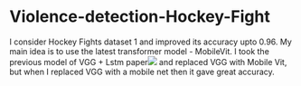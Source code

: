 # Violence-detection-Hockey-Fight

I consider Hockey Fights dataset 1[](http://visilab.etsii.uclm.es/personas/oscar/FightDetection/HockeyFights.zip) and improved its accuracy upto 0.96.
My main idea is to use the latest transformer model - MobileVit. 
I took the previous model of VGG + Lstm paper![](https://paperswithcode.com/dataset/hockey-fight-detection-dataset) and replaced VGG with Mobile Vit, but when I replaced VGG with a mobile net then it gave great accuracy.
